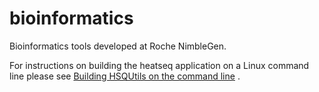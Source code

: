 bioinformatics
==============

Bioinformatics tools developed at Roche NimbleGen.


For instructions on building the heatseq application on a Linux command line please see [Building HSQUtils on the command line](documentation/COMMAND_LINE_BUILD.md)
.
